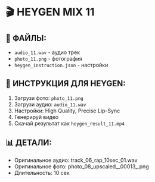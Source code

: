 # 🎬 HEYGEN MIX 11

## 📁 ФАЙЛЫ:
- `audio_11.wav` - аудио трек
- `photo_11.png` - фотография
- `heygen_instruction.json` - настройки

## 🚀 ИНСТРУКЦИЯ ДЛЯ HEYGEN:
1. Загрузи фото: `photo_11.png`
2. Загрузи аудио: `audio_11.wav`
3. Настройки: High Quality, Precise Lip-Sync
4. Генерируй видео
5. Скачай результат как `heygen_result_11.mp4`

## 📊 ДЕТАЛИ:
- Оригинальное аудио: track_06_rap_10sec_01.wav
- Оригинальное фото: photo_08_upscaled__00013_.png
- Длительность: 10 сек
